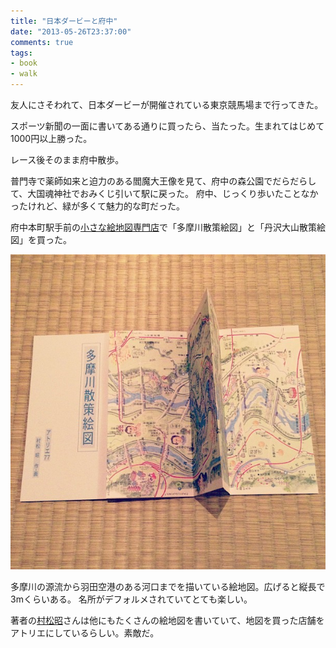 ```yaml
---
title: "日本ダービーと府中"
date: "2013-05-26T23:37:00"
comments: true
tags: 
- book
- walk
---
```


友人にさそわれて、日本ダービーが開催されている東京競馬場まで行ってきた。

<!--more-->

スポーツ新聞の一面に書いてある通りに買ったら、当たった。生まれてはじめて1000円以上勝った。

レース後そのまま府中散歩。

普門寺で薬師如来と迫力のある閻魔大王像を見て、府中の森公園でだらだらして、大国魂神社でおみくじ引いて駅に戻った。
府中、じっくり歩いたことなかったけれど、緑が多くて魅力的な町だった。

府中本町駅手前の[小さな絵地図専門店](http://www2.odn.ne.jp/~cdf21010/)で「多摩川散策絵図」と「丹沢大山散策絵図」を買った。

![多摩川散策絵図](/images/post/japan-derby-1.jpg)

多摩川の源流から羽田空港のある河口までを描いている絵地図。広げると縦長で3mくらいある。
名所がデフォルメされていてとても楽しい。

著者の[村松昭](http://booklog.jp/author/%E6%9D%91%E6%9D%BE%E6%98%AD)さんは他にもたくさんの絵地図を書いていて、地図を買った店舗をアトリエにしているらしい。素敵だ。
